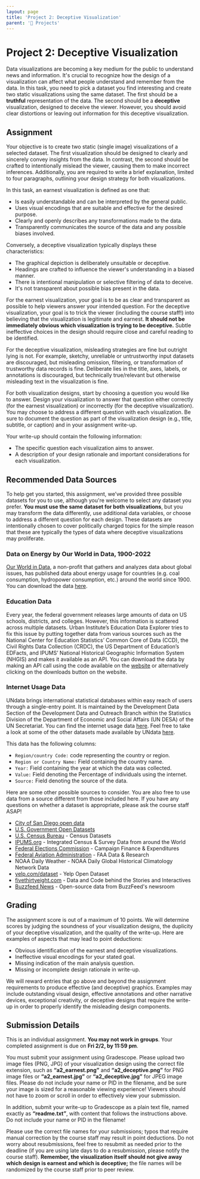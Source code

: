 ```yaml
---
layout: page
title: 'Project 2: Deceptive Visualization'
parent: '📝 Projects'
---
```


# Project 2: Deceptive Visualization

Data visualizations are becoming a key medium for the public to understand news and information. It's crucial to recognize how the design of a visualization can affect what people understand and remember from the data. In this task, you need to pick a dataset you find interesting and create two static visualizations using the same dataset. The first should be a **truthful** representation of the data. The second should be a **deceptive** visualization, designed to deceive the viewer. However, you should avoid clear distortions or leaving out information for this deceptive visualization.

## Assignment

Your objective is to create two static (single image) visualizations of a selected dataset. The first visualization should be designed to clearly and sincerely convey insights from the data. In contrast, the second should be crafted to intentionally mislead the viewer, causing them to make incorrect inferences. Additionally, you are required to write a brief explanation, limited to four paragraphs, outlining your design strategy for both visualizations.

In this task, an earnest visualization is defined as one that:

- Is easily understandable and can be interpreted by the general public.
- Uses visual encodings that are suitable and effective for the desired purpose.
- Clearly and openly describes any transformations made to the data.
- Transparently communicates the source of the data and any possible biases involved.

Conversely, a deceptive visualization typically displays these characteristics:

- The graphical depiction is deliberately unsuitable or deceptive.
- Headings are crafted to influence the viewer's understanding in a biased manner.
- There is intentional manipulation or selective filtering of data to deceive.
- It's not transparent about possible bias present in the data.

For the earnest visualization, your goal is to be as clear and transparent as possible to help viewers answer your intended question. For the deceptive visualization, your goal is to trick the viewer (including the course staff!) into believing that the visualization is legitimate and earnest. **It should not be immediately obvious which visualization is trying to be deceptive.** Subtle ineffective choices in the design should require close and careful reading to be identified.

For the deceptive visualization, misleading strategies are fine but outright lying is not. For example, sketchy, unreliable or untrustworthy input datasets are discouraged, but misleading omission, filtering, or transformation of trustworthy data records is fine. Deliberate lies in the title, axes, labels, or annotations is discouraged, but technically true/relevant but otherwise misleading text in the visualization is fine.

For both visualization designs, start by choosing a question you would like to answer. Design your visualization to answer that question either correctly (for the earnest visualization) or incorrectly (for the deceptive visualization). You may choose to address a different question with each visualization. Be sure to document the question as part of the visualization design (e.g., title, subtitle, or caption) and in your assignment write-up.

Your write-up should contain the following information:

- The specific question each visualization aims to answer.
- A description of your design rationale and important considerations for each visualization.

## Recommended Data Sources

To help get you started, this assignment, we’ve provided three possible datasets for you to use, although you're welcome to select any dataset you prefer. **You must use the same dataset for both visualizations**, but you may transform the data differently, use additional data variables, or choose to address a different question for each design. These datasets are intentionally chosen to cover politically charged topics for the simple reason that these are typically the types of data where deceptive visualizations may proliferate.

### Data on Energy by Our World in Data, 1900-2022

[Our World in Data][link], a non-profit that gathers and analyzes data about global issues, has published data about energy usage for countries (e.g. coal consumption, hydropower consumption, etc.) around the world since 1900. You can download the data [here][link2].

[link]: https://ourworldindata.org/
[link2]: https://github.com/owid/energy-data?tab=readme-ov-file#data-on-energy-by-our-world-in-data

### Education Data

Every year, the federal government releases large amounts of data on US schools, districts, and colleges. However, this information is scattered across multiple datasets. Urban Institute’s Education Data Explorer tries to fix this issue by putting together data from various sources such as the National Center for Education Statistics’ Common Core of Data (CCD), the Civil Rights Data Collection (CRDC), the US Department of Education’s EDFacts, and IPUMS’ National Historical Geographic Information System (NHGIS) and makes it available as an API. You can download the data by making an API call using the code available on the [website][link3] or alternatively clicking on the downloads button on the website.

[link3]: https://educationdata.urban.org/documentation/schools.html#overview

### Internet Usage Data

UNdata brings international statistical databases within easy reach of users through a single-entry point. It is maintained by the Development Data Section of the Development Data and Outreach Branch within the Statistics Division of the Department of Economic and Social Affairs (UN DESA) of the UN Secretariat. You can find the internet usage data [here][link4]. Feel free to take a look at some of the other datasets made available by UNdata [here][link5].

This data has the following columns:

- `Region/country Code:` code representing the country or region.
- `Region or Country Name:` Field containing the country name.
- `Year:` Field containing the year at which the data was collected.
- `Value:` Field denoting the Percentage of individuals using the internet.
- `Source:` Field denoting the source of the data.

[link4]: https://data.un.org/_Docs/SYB/CSV/SYB66_314_202310_Internet%20Usage.csv
[link5]: https://data.un.org/

Here are some other possible sources to consider. You are also free to use data from a source different from those included here. If you have any questions on whether a dataset is appropriate, please ask the course staff ASAP!

- [City of San Diego open data][link6]
- [U.S. Government Open Datasets][link7]
- [U.S. Census Bureau][link8] - Census Datasets
- [IPUMS.org][link9] - Integrated Census & Survey Data from around the World
- [Federal Elections Commission][link10] - Campaign Finance & Expenditures
- [Federal Aviation Administration][link11] - FAA Data & Research
- NOAA Daily Weather - NOAA Daily Global Historical Climatology Network Data
- [yelp.com/dataset][link12] - Yelp Open Dataset
- [fivethirtyeight.com][link13] - Data and Code behind the Stories and Interactives
- [Buzzfeed News][link14] - Open-source data from BuzzFeed's newsroom

[link6]: https://data.sandiego.gov/
[link7]: data.gov
[link8]: https://www.census.gov/data.html
[link9]: https://www.ipums.org/
[link10]: https://www.fec.gov/data/
[link11]: https://www.faa.gov/data_research/
[link12]: https://www.yelp.com/dataset
[link13]: https://github.com/fivethirtyeight/data/
[link14]: https://github.com/BuzzFeedNews

## Grading

The assignment score is out of a maximum of 10 points. We will determine scores by judging the soundness of your visualization designs, the duplicity of your deceptive visualization, and the quality of the write-up. Here are examples of aspects that may lead to point deductions:

- Obvious identification of the earnest and deceptive visualizations.
- Ineffective visual encodings for your stated goal.
- Missing indication of the main analysis question.
- Missing or incomplete design rationale in write-up.

We will reward entries that go above and beyond the assignment requirements to produce effective (and deceptive) graphics. Examples may include outstanding visual design, effective annotations and other narrative devices, exceptional creativity, or deceptive designs that require the write-up in order to properly identify the misleading design components.

## Submission Details

This is an individual assignment. **You may not work in groups**. Your completed assignment is due on **Fri 2/2, by 11:59 pm**.

You must submit your assignment using Gradescope. Please upload two image files (PNG, JPG) of your visualization design using the correct file extension, such as **“a2_earnest.png”** and **“a2_deceptive.png”** for PNG image files or **“a2_earnest.jpg”** or **“a2_deceptive.jpg”** for JPEG image files. Please do not include your name or PID in the filename, and be sure your image is sized for a reasonable viewing experience! Viewers should not have to zoom or scroll in order to effectively view your submission.

In addition, submit your write-up to Gradescope as a plain text file, named exactly as **“readme.txt”**, with content that follows the instructions above. Do not include your name or PID in the filename!

Please use the correct file names for your submissions; typos that require manual correction by the course staff may result in point deductions. Do not worry about resubmissions, feel free to resubmit as needed prior to the deadline (if you are using late days to do a resubmission, please notify the course staff). **Remember, the visualization itself should not give away which design is earnest and which is deceptive;** the file names will be randomized by the course staff prior to peer review.